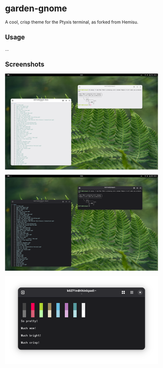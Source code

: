 # garden-gnome
A cool, crisp theme for the Ptyxis terminal, as forked from Hemisu.

## Usage
…

## Screenshots
![The Garden GNOME theme in light mode, with Ptyxis running `tree` and `cowsay`.](garden-gnome-light.png)

![The Garden GNOME theme in dark mode, with Ptyxis running `tree` and `cowsay`.](garden-gnome-dark.png)

![The Garden GNOME theme in dark mode, with Ptyxis showing its colors.](garden-gnome-colors.png)

